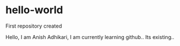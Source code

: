 # hello-world
First repository created


Hello, I am Anish Adhikari, I am currently learning github.. Its existing..
